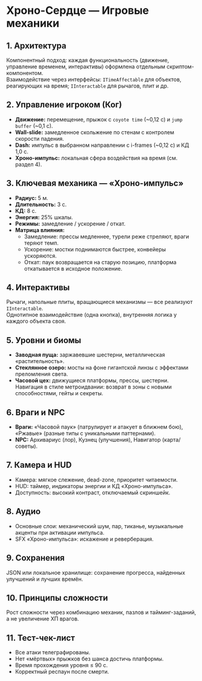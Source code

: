# Хроно-Сердце — Игровые механики

## 1. Архитектура
Компонентный подход: каждая функциональность (движение, управление временем, интерактивы) оформлена отдельным скриптом-компонентом.  
Взаимодействие через интерфейсы: `ITimeAffectable` для объектов, реагирующих на время; `IInteractable` для рычагов, плит и др.

## 2. Управление игроком (Ког)
- **Движение:** перемещение, прыжок с `coyote time` (~0,12 c) и `jump buffer` (~0,1 c).
- **Wall-slide:** замедленное скольжение по стенам с контролем скорости падения.
- **Dash:** импульс в выбранном направлении с i-frames (~0,12 c) и КД 1,0 c.
- **Хроно-импульс:** локальная сфера воздействия на время (см. раздел 4).

## 3. Ключевая механика — «Хроно-импульс»
- **Радиус:** 5 м.
- **Длительность:** 3 c.
- **КД:** 8 c.
- **Энергия:** 25% шкалы.
- **Режимы:** замедление / ускорение / откат.
- **Матрица влияния:**
  - Замедление: прессы медленнее, турели реже стреляют, враги теряют темп.
  - Ускорение: мостки поднимаются быстрее, конвейеры ускоряются.
  - Откат: паук возвращается на старую позицию, платформа откатывается в исходное положение.

## 4. Интерактивы
Рычаги, напольные плиты, вращающиеся механизмы — все реализуют `IInteractable`.  
Однотипное взаимодействие (одна кнопка), внутренняя логика у каждого объекта своя.

## 5. Уровни и биомы
- **Заводная пуща:** заржавевшие шестерни, металлическая «растительность».
- **Стеклянное озеро:** мосты на фоне гигантской линзы с эффектами преломления света.
- **Часовой цех:** движущиеся платформы, прессы, шестерни.
Навигация в стиле метроидвании: возврат в зоны с новыми способностями, гейты и секреты.

## 6. Враги и NPC
- **Враги:** «Часовой паук» (патрулирует и атакует в ближнем бою), «Ржавые» (разные типы с уникальными паттернами).
- **NPC:** Архивариус (лор), Кузнец (улучшения), Навигатор (карта/советы).

## 7. Камера и HUD
- Камера: мягкое слежение, dead-zone, приоритет читаемости.
- HUD: таймер, индикаторы энергии и КД «Хроно-импульса».
- Доступность: высокий контраст, отключаемый скриншейк.

## 8. Аудио
- Основные слои: механический шум, пар, тиканье, музыкальные акценты при активации импульса.
- SFX «Хроно-импульса»: искажение и реверберация.

## 9. Сохранения
JSON или локальное хранилище: сохранение прогресса, найденных улучшений и лучших времён.

## 10. Принципы сложности
Рост сложности через комбинацию механик, пазлов и тайминг-заданий, а не увеличение ХП врагов.

## 11. Тест-чек-лист
- Все атаки телеграфированы.
- Нет «мёртвых» прыжков без шанса достичь платформы.
- Время прохождения уровня ≤ 90 c.
- Корректный респаун после смерти.
